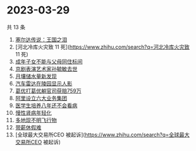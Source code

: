 # 2023-03-29

共 13 条

<!-- BEGIN ZHIHUSEARCH -->
<!-- 最后更新时间 Wed Mar 29 2023 20:13:51 GMT+0800 (China Standard Time) -->
1. [塞尔达传说：王国之泪](https://www.zhihu.com/search?q=塞尔达传说：王国之泪)
1. [河北冷库火灾致 11 死](https://www.zhihu.com/search?q=河北冷库火灾致 11 死)
1. [成年子女不能与父母同住标间](https://www.zhihu.com/search?q=成年子女不能与父母同住标间)
1. [京剧表演艺术家孙毓敏去世](https://www.zhihu.com/search?q=京剧表演艺术家孙毓敏去世)
1. [月壤储水量新发现](https://www.zhihu.com/search?q=月壤储水量新发现)
1. [汽车雷达在陵园显示人影](https://www.zhihu.com/search?q=汽车雷达在陵园显示人影)
1. [葛优打葛优躺官司获赔759万](https://www.zhihu.com/search?q=葛优打葛优躺官司获赔759万)
1. [阿里设立六大业务集团](https://www.zhihu.com/search?q=阿里设立六大业务集团)
1. [医学生培养八年还不会看病](https://www.zhihu.com/search?q=医学生培养八年还不会看病)
1. [慢性肾病年轻化](https://www.zhihu.com/search?q=慢性肾病年轻化)
1. [多地现不明飞行物](https://www.zhihu.com/search?q=多地现不明飞行物)
1. [带薪休假难](https://www.zhihu.com/search?q=带薪休假难)
1. [全球最大交易所CEO 被起诉](https://www.zhihu.com/search?q=全球最大交易所CEO 被起诉)
<!-- END ZHIHUSEARCH -->
